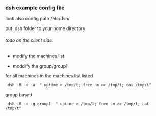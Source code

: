 
### dsh example config file

look also config path /etc/dsh/

put .dsh folder to your home directory 

###### todo on the client side:

- modify the machines.list

- moddify the group/group1

for all machines in the machines.list listed

``` dsh -M -c -a  " uptime > /tmp/t; free -m >> /tmp/t; cat /tmp/t"```

group based 

``` dsh -M -c -g group1  " uptime > /tmp/t; free -m >> /tmp/t; cat /tmp/t"```

